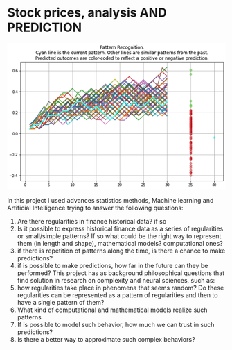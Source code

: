 # Stock prices, analysis AND PREDICTION
![patterns](https://github.com/albertoHdzE/finance_1/blob/main/images/pattern2.png)

In this project I used advances statistics methods, Machine learning and Artificial Intelligence trying to answer the following questions:
1) Are there regularities in finance historical data? if so
2) Is it possible to express historical finance data as a series of regularities or small/simple patterns? If so what could be the right way to represent them (in length and shape), mathematical models? computational ones?
3) if there is repetition of patterns along the time, is there a chance to make predictions?
4) if is possible to make predictions, how far in the future can they be performed?
This project has as background philosophical questions that find solution in research on complexity and neural sciences, such as:
1) how regularities take place in  phenomena that seems random? Do these regularities can be represented as a pattern of regularities and then to have a single pattern of them?
2) What kind of computational and mathematical models realize such patterns
3) If is possible to model such behavior, how much we can trust in such predictions?
4) Is there a better way to approximate such complex behaviors? 
